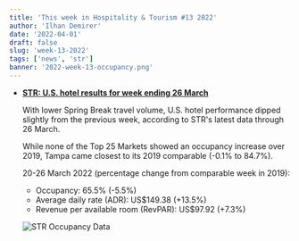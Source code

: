 ```yaml
---
title: 'This week in Hospitality & Tourism #13 2022'
author: 'Ilhan Demirer'
date: '2022-04-01'
draft: false
slug: 'week-13-2022'
tags: ['news', 'str']
banner: '2022-week-13-occupancy.png'
---
```


- **[STR: U.S. hotel results for week ending 26 March](https://str.com/press-release/str-us-hotel-results-week-ending-26-march)**

  With lower Spring Break travel volume, U.S. hotel performance dipped slightly from the previous week, according to STR's latest data through 26 March.

  While none of the Top 25 Markets showed an occupancy increase over 2019, Tampa came closest to its 2019 comparable (-0.1% to 84.7%).

  20-26 March 2022 (percentage change from comparable week in 2019):

  - Occupancy: 65.5% (-5.5%)
  - Average daily rate (ADR): US$149.38 (+13.5%)
  - Revenue per available room (RevPAR): US$97.92 (+7.3%)

  ![STR Occupancy Data](/images/blogimages/2022-week-13-occupancy.png)
